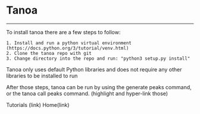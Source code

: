 # Tanoa
---

To install tanoa there are a few steps to follow:

    1. Install and run a python virtual environment (https://docs.python.org/3/tutorial/venv.html)
    2. Clone the tanoa repo with git
    3. Change directory into the repo and run: "python3 setup.py install"

Tanoa only uses default Python libraries and does not require any other libraries to be installed to run

After those steps, tanoa can be run by using the generate peaks command, or the tanoa call peaks command. 
(highlight and hyper-link those)

Tutorials (link)
Home(link)